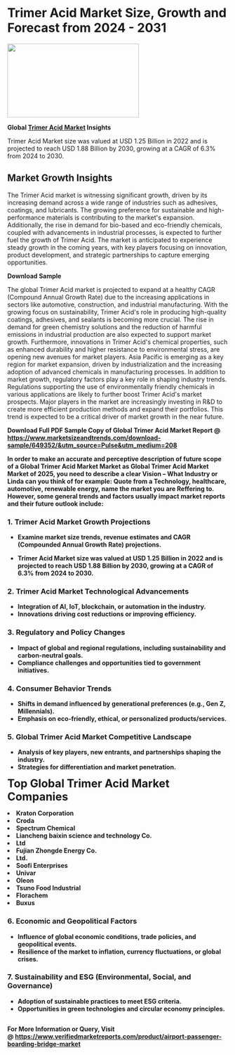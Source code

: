 <H1>Trimer Acid Market Size, Growth and Forecast from 2024 - 2031</H1><img class="aligncenter size-medium wp-image-584254" src="https://thirdeyenews.in/wp-content/uploads/2024/09/Global-Market-Research-300x168.jpeg" alt="" width="300" height="168" /><p><strong>Global&nbsp;<a href="https://www.marketsizeandtrends.com/download-sample/649352/&amp;utm_source=Pulse&amp;utm_medium=208">Trimer Acid Market</a> Insights</strong></p><p>Trimer Acid Market size was valued at USD 1.25 Billion in 2022 and is projected to reach USD 1.88 Billion by 2030, growing at a CAGR of 6.3% from 2024 to 2030.</p><p><h2>Market Growth Insights</h2> <p>The Trimer Acid market is witnessing significant growth, driven by its increasing demand across a wide range of industries such as adhesives, coatings, and lubricants. The growing preference for sustainable and high-performance materials is contributing to the market's expansion. Additionally, the rise in demand for bio-based and eco-friendly chemicals, coupled with advancements in industrial processes, is expected to further fuel the growth of Trimer Acid. The market is anticipated to experience steady growth in the coming years, with key players focusing on innovation, product development, and strategic partnerships to capture emerging opportunities.</p> <p><strong>Download Sample</strong></p> <p>The global Trimer Acid market is projected to expand at a healthy CAGR (Compound Annual Growth Rate) due to the increasing applications in sectors like automotive, construction, and industrial manufacturing. With the growing focus on sustainability, Trimer Acid's role in producing high-quality coatings, adhesives, and sealants is becoming more crucial. The rise in demand for green chemistry solutions and the reduction of harmful emissions in industrial production are also expected to support market growth. Furthermore, innovations in Trimer Acid's chemical properties, such as enhanced durability and higher resistance to environmental stress, are opening new avenues for market players. Asia Pacific is emerging as a key region for market expansion, driven by industrialization and the increasing adoption of advanced chemicals in manufacturing processes. In addition to market growth, regulatory factors play a key role in shaping industry trends. Regulations supporting the use of environmentally friendly chemicals in various applications are likely to further boost Trimer Acid's market prospects. Major players in the market are increasingly investing in R&D to create more efficient production methods and expand their portfolios. This trend is expected to be a critical driver of market growth in the near future. <p><strong></p><p><span class=""><strong>Download Full PDF Sample Copy of Global Trimer Acid Market Report</strong> @ <a href="https://www.marketsizeandtrends.com/download-sample/649352/&amp;utm_source=Pulse&amp;utm_medium=208" target="_blank">https://www.marketsizeandtrends.com/download-sample/649352/&amp;utm_source=Pulse&amp;utm_medium=208</a></span></p><p>In order to make an accurate and perceptive description of future scope of a Global&nbsp;Trimer Acid Market Market as Global&nbsp;Trimer Acid Market Market of 2025, you need to describe a clear Vision &ndash; What Industry or Linda can you think of for example: Quote from a Technology, healthcare, automotive, renewable energy, name the market you are Reffering to. However, some general trends and factors usually impact market reports and their future outlook include:</p><h3>1.&nbsp;<strong>Trimer Acid Market Growth Projections</strong></h3><ul><li>Examine market size trends, revenue estimates and CAGR (Compounded Annual Growth Rate) projections.</li><li><p>Trimer Acid Market size was valued at USD 1.25 Billion in 2022 and is projected to reach USD 1.88 Billion by 2030, growing at a CAGR of 6.3% from 2024 to 2030.</p></li></ul><h3>2.&nbsp;<strong>Trimer Acid Market Technological Advancements</strong></h3><ul><li>Integration of AI, IoT, blockchain, or automation in the industry.</li><li>Innovations driving cost reductions or improving efficiency.</li></ul><h3>3.&nbsp;<strong>Regulatory and Policy Changes</strong></h3><ul><li>Impact of global and regional regulations, including sustainability and carbon-neutral goals.</li><li>Compliance challenges and opportunities tied to government initiatives.</li></ul><h3>4.&nbsp;<strong>Consumer Behavior Trends</strong></h3><ul><li>Shifts in demand influenced by generational preferences (e.g., Gen Z, Millennials).</li><li>Emphasis on eco-friendly, ethical, or personalized products/services.</li></ul><h3>5.&nbsp;<strong>Global Trimer Acid Market Competitive Landscape</strong></h3><ul><li>Analysis of key players, new entrants, and partnerships shaping the industry.</li><li>Strategies for differentiation and market penetration.</li></ul><p data-pm-slice="1 1 []"><span style="color: inherit; font-family: inherit; font-size: 25px;">Top Global Trimer Acid Market Companies</span></p><div class="" data-test-id=""><p><li>Kraton Corporation</li><li> Croda</li><li> Spectrum Chemical</li><li> Liancheng baixin science and technology Co.</li><li> Ltd</li><li> Fujian Zhongde Energy Co.</li><li> Ltd.</li><li> Soofi Enterprises</li><li> Univar</li><li> Oleon</li><li> Tsuno Food Industrial</li><li> Florachem</li><li> Buxus</li></p></div><h3>6.&nbsp;<strong>Economic and Geopolitical Factors</strong></h3><ul><li>Influence of global economic conditions, trade policies, and geopolitical events.</li><li>Resilience of the market to inflation, currency fluctuations, or global crises.</li></ul><h3>7.&nbsp;<strong>Sustainability and ESG (Environmental, Social, and Governance)</strong></h3><ul><li>Adoption of sustainable practices to meet ESG criteria.</li><li>Opportunities in green technologies and circular economy principles.</li></ul><h2><strong style="font-size: 14px;">For More Information or Query, Visit @&nbsp;</strong><a style="background-color: #ffffff; font-size: 14px;" href="https://www.marketsizeandtrends.com/report/trimer-acid-market/" target="_blank">https://www.verifiedmarketreports.com/product/airport-passenger-boarding-bridge-market</a></h2>
